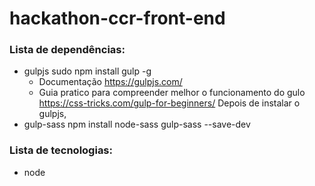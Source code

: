 # hackathon-ccr-front-end

### Lista de dependências: 
- gulpjs
  sudo npm install gulp -g
  * Documentação <https://gulpjs.com/>
  * Guia pratico para compreender melhor o funcionamento do gulo <https://css-tricks.com/gulp-for-beginners/>
  Depois  de instalar o gulpjs, 
- gulp-sass
   npm install node-sass gulp-sass --save-dev

### Lista de tecnologias:
- node
